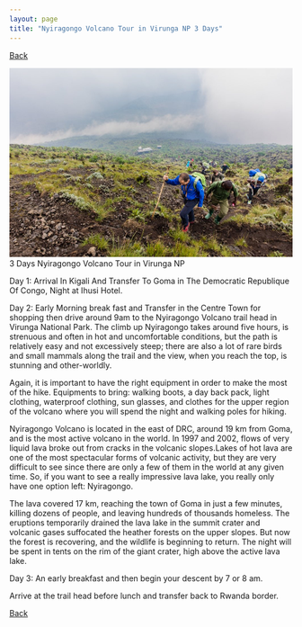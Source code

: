 ```yaml
---
layout: page
title: "Nyiragongo Volcano Tour in Virunga NP 3 Days"
---
```

[Back](../tourprograms.md)

![nyiaragongo](./assets/congo_nyiaragongo.jpg)
3 Days Nyiragongo Volcano Tour in Virunga NP

Day 1: Arrival In Kigali And Transfer To Goma in The Democratic Republique Of Congo, Night at Ihusi Hotel.

Day 2: Early Morning break fast and Transfer in the Centre Town for shopping then drive around 9am to the Nyiragongo Volcano trail head in Virunga National Park. The climb up Nyiragongo takes around five hours, is strenuous and often in hot and uncomfortable conditions, but the path is relatively easy and not excessively steep; there are also a lot of rare birds and small mammals along the trail and the view, when you reach the top, is stunning and other-worldly.

Again, it is important to have the right equipment in order to make the most of the hike. Equipments to bring: walking boots, a day back pack, light clothing, waterproof clothing, sun glasses, and clothes for the upper region of the volcano where you will spend the night and walking poles for hiking.

Nyiragongo Volcano is located in the east of DRC, around 19 km from Goma, and is the most active volcano in the world. In 1997 and 2002, flows of very liquid lava broke out from cracks in the volcanic slopes.Lakes of hot lava are one of the most spectacular forms of volcanic activity, but they are very difficult to see since there are only a few of them in the world at any given time. So, if you want to see a really impressive lava lake, you really only have one option left:
Nyiragongo.

The lava covered 17 km, reaching the town of Goma in just a few minutes, killing dozens of people, and leaving hundreds of thousands homeless. The eruptions temporarily drained the lava lake in the summit crater and volcanic gases suffocated the heather forests on the upper slopes. But now the forest is recovering, and the wildlife is beginning to return. The night will be spent in tents on the rim of the giant crater, high above the active lava lake.

Day 3: An early breakfast and then begin your descent by 7 or 8 am.

Arrive at the trail head before lunch and transfer back to Rwanda border.

[Back](../tourprograms.md)
